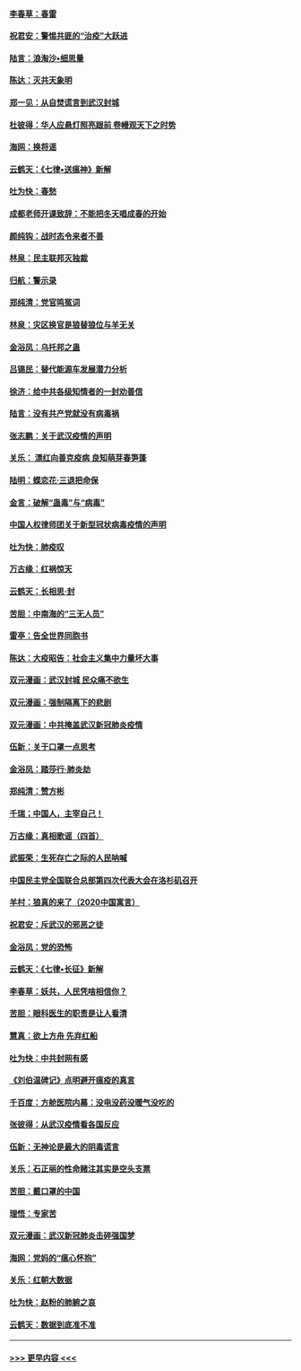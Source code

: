 #### [李春草：春雷](../pages/nsc993/n11876287.md?t=02181232) 
#### [祝君安：警惕共匪的“治疫”大跃进](../pages/nsc993/n11876084.md?t=02181232) 
#### [陆言：浪淘沙•细思量](../pages/nsc993/n11876071.md?t=02181232) 
#### [陈达：灭共天象明](../pages/nsc993/n11876063.md?t=02181232) 
#### [郑一见：从自焚谎言到武汉封城](../pages/nsc993/n11875621.md?t=02181232) 
#### [杜彼得：华人应悬灯照亮跟前 卷幔观天下之时势](../pages/nsc993/n11874822.md?t=02181232) 
#### [海网：换将谣](../pages/nsc993/n11873712.md?t=02181232) 
#### [云鹤天：《七律▪送瘟神》新解](../pages/nsc993/n11873598.md?t=02181232) 
#### [吐为快：春愁](../pages/nsc993/n11872801.md?t=02181232) 
#### [成都老师开课致辞：不能把冬天唱成春的开始](../pages/nsc993/n11872653.md?t=02181232) 
#### [颜纯钩：战时态令来者不善](../pages/nsc993/n11872011.md?t=02181232) 
#### [林泉：民主联邦灭独裁](../pages/nsc993/n11870998.md?t=02181232) 
#### [归航：警示录](../pages/nsc993/n11870963.md?t=02181232) 
#### [郑纯清：党官鸣冤词](../pages/nsc993/n11870938.md?t=02181232) 
#### [林泉：灾区换官是狼替狼位与羊无关](../pages/nsc993/n11870896.md?t=02181232) 
#### [金浴凤：乌托邦之蛊](../pages/nsc993/n11870879.md?t=02181232) 
#### [吕锡民：替代能源车发展潜力分析](../pages/nsc993/n11870656.md?t=02181232) 
#### [徐济：给中共各级知情者的一封劝善信](../pages/nsc993/n11868561.md?t=02181232) 
#### [陆言：没有共产党就没有病毒祸](../pages/nsc993/n11868232.md?t=02181232) 
#### [张志鹏：关于武汉疫情的声明](../pages/nsc993/n11867182.md?t=02181232) 
#### [关乐： 漂红向善克疫病 良知萌芽春笋蓬](../pages/nsc993/n11865710.md?t=02181232) 
#### [陆明：蝶恋花‧三退把命保](../pages/nsc993/n11865673.md?t=02181232) 
#### [金言：破解“蛊毒”与“病毒”](../pages/nsc993/n11864103.md?t=02181232) 
#### [中国人权律师团关于新型冠状病毒疫情的声明](../pages/nsc993/n11864249.md?t=02181232) 
#### [吐为快：肺疫叹](../pages/nsc993/n11864027.md?t=02181232) 
#### [万古缘：红祸惊天](../pages/nsc993/n11864079.md?t=02181232) 
#### [云鹤天：长相思‧封](../pages/nsc993/n11864006.md?t=02181232) 
#### [苦胆：中南海的“三无人员”](../pages/nsc993/n11862997.md?t=02181232) 
#### [雷亭：告全世界同胞书](../pages/nsc993/n11862572.md?t=02181232) 
#### [陈达：大疫昭告：社会主义集中力量坏大事](../pages/nsc993/n11859419.md?t=02181232) 
#### [双元漫画：武汉封城 民众痛不欲生](../pages/nsc993/n11859287.md?t=02181232) 
#### [双元漫画：强制隔离下的悲剧](../pages/nsc993/n11859244.md?t=02181232) 
#### [双元漫画：中共掩盖武汉新冠肺炎疫情](../pages/nsc993/n11858249.md?t=02181232) 
#### [伍新：关于口罩一点思考](../pages/nsc993/n11859195.md?t=02181232) 
#### [金浴凤：踏莎行‧肺炎劫](../pages/nsc993/n11858227.md?t=02181232) 
#### [郑纯清：赞方彬](../pages/nsc993/n11856803.md?t=02181232) 
#### [千瑞；中国人，主宰自己！](../pages/nsc993/n11856793.md?t=02181232) 
#### [万古缘：真相歌谣（四首）](../pages/nsc993/n11856263.md?t=02181232) 
#### [武振荣：生死存亡之际的人民呐喊](../pages/nsc993/n11856256.md?t=02181232) 
#### [中国民主党全国联合总部第四次代表大会在洛杉矶召开](../pages/nsc993/n11856344.md?t=02181232) 
#### [羊村：狼真的来了（2020中国寓言）](../pages/nsc993/n11856229.md?t=02181232) 
#### [祝君安：斥武汉的邪恶之徒](../pages/nsc993/n11855861.md?t=02181232) 
#### [金浴凤：党的恐怖](../pages/nsc993/n11855849.md?t=02181232) 
#### [云鹤天：《七律▪长征》新解](../pages/nsc993/n11855479.md?t=02181232) 
#### [李春草：妖共，人民凭啥相信你？](../pages/nsc993/n11855196.md?t=02181232) 
#### [苦胆：眼科医生的职责是让人看清](../pages/nsc993/n11853840.md?t=02181232) 
#### [慧真：欲上方舟 先弃红船](../pages/nsc993/n11853483.md?t=02181232) 
#### [吐为快：中共封网有感](../pages/nsc993/n11852575.md?t=02181232) 
#### [《刘伯温碑记》点明避开瘟疫的真言](../pages/nsc993/n11852128.md?t=02181232) 
#### [千百度：方舱医院内幕：没电没药没暖气没吃的](../pages/nsc993/n11850211.md?t=02181232) 
#### [张彼得：从武汉疫情看各国反应](../pages/nsc993/n11850102.md?t=02181232) 
#### [伍新：无神论是最大的阴毒谎言](../pages/nsc993/n11846129.md?t=02181232) 
#### [关乐：石正丽的性命赌注其实是空头支票](../pages/nsc993/n11846109.md?t=02181232) 
#### [苦胆：戴口罩的中国](../pages/nsc993/n11845576.md?t=02181232) 
#### [理悟：专家苦](../pages/nsc993/n11845564.md?t=02181232) 
#### [双元漫画：武汉新冠肺炎击碎强国梦](../pages/nsc993/n11843320.md?t=02181232) 
#### [海网：党妈的“瘟心怀抱”](../pages/nsc993/n11840740.md?t=02181232) 
#### [关乐：红朝大数据](../pages/nsc993/n11840675.md?t=02181232) 
#### [吐为快：赵粉的肺腑之哀](../pages/nsc993/n11840618.md?t=02181232) 
#### [云鹤天：数据到底准不准](../pages/nsc993/n11840325.md?t=02181232) 

----
#### [ >>> 更早内容 <<< ](../indexes/nsc993-earlier.md)
